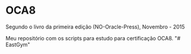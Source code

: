 # OCA8
Segundo o livro da primeira edição (NO-Oracle-Press), Novembro - 2015

Meu repositório com os scripts para estudo para certificação OCA8.
"# EastGym" 
